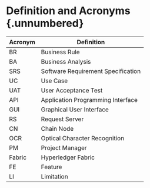 # Definition and Acronyms {.unnumbered}

| Acronym | Definition                         |
| ------- | ---------------------------------- |
| BR      | Business Rule                      |
| BA      | Business Analysis                  |
| SRS     | Software Requirement Specification |
| UC      | Use Case                           |
| UAT     | User Acceptance Test               |
| API     | Application Programming Interface  |
| GUI     | Graphical User Interface           |
| RS      | Request Server                     |
| CN      | Chain Node                         |
| OCR     | Optical Character Recognition      |
| PM      | Project Manager                    |
| Fabric  | Hyperledger Fabric                 |
| FE      | Feature                            |
| LI      | Limitation                         |
